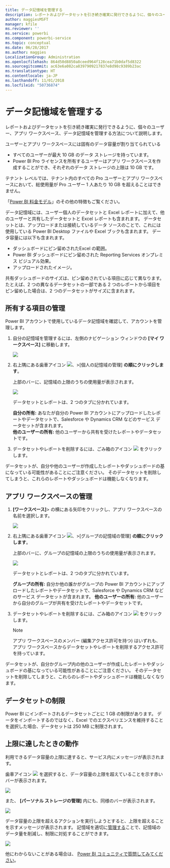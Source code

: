 ```yaml
---
title: データ記憶域を管理する
description: レポートおよびデータセットを引き続き確実に発行できるように、個々のユーザー、アプリ ワークスペース、データ記憶域を管理する方法について説明します。
author: maggiesMSFT
manager: kfile
ms.reviewer: ''
ms.service: powerbi
ms.component: powerbi-service
ms.topic: conceptual
ms.date: 06/28/2017
ms.author: maggies
LocalizationGroup: Administration
ms.openlocfilehash: 864d50d8850a8ceed964f128cea71b0daf5d8322
ms.sourcegitcommit: ac63e6a082ca8397909217837e8d98c9389b23ac
ms.translationtype: HT
ms.contentlocale: ja-JP
ms.lasthandoff: 11/01/2018
ms.locfileid: "50736874"
---
```

# <a name="manage-your-data-storage"></a>データ記憶域を管理する
レポートおよびデータセットを引き続き確実に発行できるように、個々のユーザー、アプリ ワークスペース、データ記憶域を管理する方法について説明します。

ユーザーとアプリ ワークスペースには固有のデータ容量が割り当てられている

* すべてのユーザーが最大 10 GB のデータ ストレージを持っています。
* Power BI Pro ライセンスを所有するユーザーはアプリ ワークスペースを作成することができ、それぞれのデータ ストレージの上限は 10 GB です。

テナント レベルでは、テナント内のすべての Pro ユーザーとアプリ ワークスペースにおいて、総使用量が Pro ユーザー 1 人あたり 10 GB を超えることはできません。

「[Power BI 料金モデル](https://powerbi.microsoft.com/pricing)」のその他の特徴もご覧ください。

データ記憶域には、ユーザー個人のデータセットと Excel レポートに加えて、他のユーザーと共有したデータセットと Excel レポートも含まれます。 データセットとは、アップロードまたは接続しているデータ ソースのことで、これには使用している Power BI Desktop ファイルや Excel ブックも含まれます。 データ容量には以下も含まれます。

* ダッシュボードにピン留めされたExcel の範囲。
* Power BI ダッシュボードにピン留めされた Reporting Services オンプレミス ビジュアル効果。
* アップロードされたイメージ。

共有ダッシュボードのサイズは、ピン留めされている項目に応じて異なります。 たとえば、2 つの異なるデータセットの一部である 2 つのレポートから項目をピン留めした場合は、2 つのデータセットがサイズに含まれます。

<a name="manage"/>

## <a name="manage-items-owned-by-you"></a>所有する項目の管理
Power BI アカウントで使用しているデータ記憶域を確認して、アカウントを管理します。

1. 自分の記憶域を管理するには、左側のナビゲーション ウィンドウの **[マイ ワークスペース]** に移動します。
   
    ![](media/service-admin-manage-your-data-storage-in-power-bi/pbi_myworkspace.png)
2. 右上隅にある歯車アイコン ![](media/service-admin-manage-your-data-storage-in-power-bi/pbi_gearicon.png)、\>[個人の記憶域の管理] **の順にクリックします**。
   
    上部のバーに、記憶域の上限のうちの使用量が表示されます。
   
    ![](media/service-admin-manage-your-data-storage-in-power-bi/pbi_persnlstorage.png)
   
    データセットとレポートは、2 つのタブに分かれています。
   
    **自分の所有:** あなたが自分の Power BI アカウントにアップロードしたレポートやデータセットで、Salesforce や Dynamics CRM などのサービス データセットが含まれます。  
    **他のユーザーの所有:** 他のユーザーから共有を受けたレポートやデータセットです。
3. データセットやレポートを削除するには、ごみ箱のアイコン ![](media/service-admin-manage-your-data-storage-in-power-bi/pbi_deleteicon.png) をクリックします。

データセットが、自分や他のユーザーが作成したレポートやダッシュボードの基になっている可能性があることにご注意ください。 そのデータセットを削除してしまうと、これらのレポートやダッシュボードは機能しなくなります。

## <a name="manage-your-app-workspace"></a>アプリ ワークスペースの管理
1. **[ワークスペース]**\> の横にある矢印をクリックし、アプリ ワークスペースの名前を選択します。
   
    ![](media/service-admin-manage-your-data-storage-in-power-bi/pbi_groupworkspaces.png)
2. 右上隅にある歯車アイコン ![](media/service-admin-manage-your-data-storage-in-power-bi/pbi_gearicon.png)、\>[グループの記憶域の管理] **の順にクリックします**。
   
    上部のバーに、グループの記憶域の上限のうちの使用量が表示されます。
   
    ![](media/service-admin-manage-your-data-storage-in-power-bi/pbi_groupstorage.png)
   
    データセットとレポートは、2 つのタブに分かれています。
   
    **グループの所有:** 自分か他の誰かがグループの Power BI アカウントにアップロードしたレポートやデータセットで、Salesforce や Dynamics CRM などのサービス データセットが含まれます。
    **他のユーザーの所有:** 他のユーザーから自分のグループが共有を受けたレポートやデータセットです。
3. データセットやレポートを削除するには、ごみ箱のアイコン ![](media/service-admin-manage-your-data-storage-in-power-bi/pbi_deleteicon.png) をクリックします。
   
   > [!NOTE]
   > アプリ ワークスペースのメンバー (編集アクセス許可を持つ) はいずれも、アプリ ワークスペースからデータセットやレポートを削除するアクセス許可を持っています。
   > 
   > 

データセットが、自分かグループ内の他のユーザーが作成したレポートやダッシュボードの基になっている可能性があることにご注意ください。 そのデータセットを削除してしまうと、これらのレポートやダッシュボードは機能しなくなります。

## <a name="dataset-limits"></a>データセットの制限
Power BI にインポートされるデータセットごとに 1 GB の制限があります。 データをインポートするのではなく、Excel でのエクスペリエンスを維持することを選択した場合、データセットは 250 MB に制限されます。

## <a name="what-happens-when-you-hit-a-limit"></a>上限に達したときの動作
利用できるデータ容量の上限に達すると、サービス内にメッセージが表示されます。 

歯車アイコン ![](media/service-admin-manage-your-data-storage-in-power-bi/pbi_gearicon.png) を選択すると、データ容量の上限を超えていることを示す赤いバーが表示されます。

![](media/service-admin-manage-your-data-storage-in-power-bi/manage-storage-limit.png)

また、 **[パーソナル ストレージの管理]** 内にも、同様のバーが表示されます。

 ![](media/service-admin-manage-your-data-storage-in-power-bi/manage-storage-limit2.png)

 データ容量の上限を超えるアクションを実行しようとすると、上限を超えることを示すメッセージが表示されます。 記憶域を適切に[管理する](#manage)ことで、記憶域のデータ量を削減し、制限に対処することができます。

 ![](media/service-admin-manage-your-data-storage-in-power-bi/powerbi-pro-over-limit.png)

 他にわからないことがある場合は、 [Power BI コミュニティで質問してみてください](http://community.powerbi.com/)。

